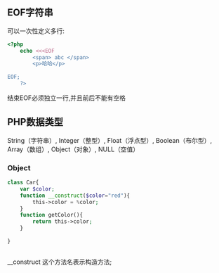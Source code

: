 ## **EOF**字符串

可以一次性定义多行:

```php
<?php
    echo <<<EOF
    	<span> abc </span>
    	<p>哈哈</p>
    
EOF;    
    ?>
```

结束EOF必须独立一行,并且前后不能有空格

## PHP数据类型

String（字符串）, Integer（整型）, Float（浮点型）, Boolean（布尔型）, Array（数组）, Object（对象）, NULL（空值）

### Object

```php
class Car{
    var $color;
    function __construct($color="red"){
        this->color = %color;
    }
    function getColor(){
        return this->color;
    }
    
}



```

__construct  这个方法名表示构造方法;



















